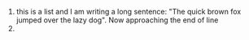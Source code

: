 1. this is a list and I am writing a long sentence: "The quick brown fox jumped over the lazy dog". Now approaching the end of line
2. 
